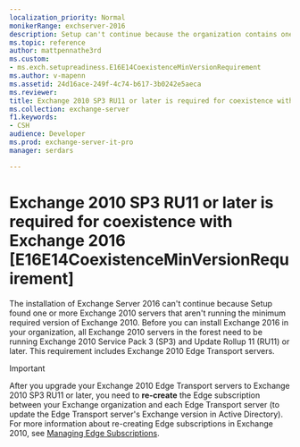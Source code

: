 ```yaml
---
localization_priority: Normal
monikerRange: exchserver-2016
description: Setup can't continue because the organization contains one or more Exchange 2010 servers that aren't running the minimum required version of Exchange.
ms.topic: reference
author: mattpennathe3rd
ms.custom:
- ms.exch.setupreadiness.E16E14CoexistenceMinVersionRequirement
ms.author: v-mapenn
ms.assetid: 24d16ace-249f-4c74-b617-3b0242e5aeca
ms.reviewer: 
title: Exchange 2010 SP3 RU11 or later is required for coexistence with Exchange 2016 [E16E14CoexistenceMinVersionRequirement]
ms.collection: exchange-server
f1.keywords:
- CSH
audience: Developer
ms.prod: exchange-server-it-pro
manager: serdars

---
```


# Exchange 2010 SP3 RU11 or later is required for coexistence with Exchange 2016 [E16E14CoexistenceMinVersionRequirement]

The installation of Exchange Server 2016 can't continue because Setup found one or more Exchange 2010 servers that aren't running the minimum required version of Exchange 2010. Before you can install Exchange 2016 in your organization, all Exchange 2010 servers in the forest need to be running Exchange 2010 Service Pack 3 (SP3) and Update Rollup 11 (RU11) or later. This requirement includes Exchange 2010 Edge Transport servers.

> [!IMPORTANT]
> After you upgrade your Exchange 2010 Edge Transport servers to Exchange 2010 SP3 RU11 or later, you need to **re-create** the Edge subscription between your Exchange organization and each Edge Transport server (to update the Edge Transport server's Exchange version in Active Directory). For more information about re-creating Edge subscriptions in Exchange 2010, see [Managing Edge Subscriptions](https://docs.microsoft.com/previous-versions/office/exchange-server-2010/bb124096(v=exchg.141)).

